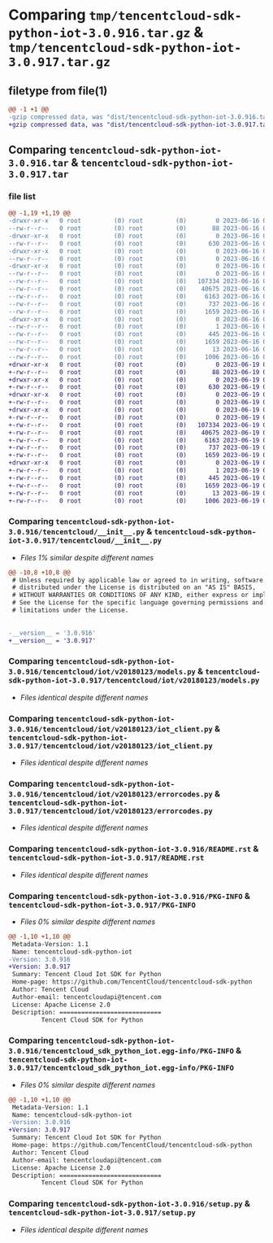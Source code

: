 # Comparing `tmp/tencentcloud-sdk-python-iot-3.0.916.tar.gz` & `tmp/tencentcloud-sdk-python-iot-3.0.917.tar.gz`

## filetype from file(1)

```diff
@@ -1 +1 @@
-gzip compressed data, was "dist/tencentcloud-sdk-python-iot-3.0.916.tar", last modified: Fri Jun 16 00:35:43 2023, max compression
+gzip compressed data, was "dist/tencentcloud-sdk-python-iot-3.0.917.tar", last modified: Mon Jun 19 00:27:30 2023, max compression
```

## Comparing `tencentcloud-sdk-python-iot-3.0.916.tar` & `tencentcloud-sdk-python-iot-3.0.917.tar`

### file list

```diff
@@ -1,19 +1,19 @@
-drwxr-xr-x   0 root         (0) root         (0)        0 2023-06-16 00:35:43.000000 tencentcloud-sdk-python-iot-3.0.916/
--rw-r--r--   0 root         (0) root         (0)       88 2023-06-16 00:35:43.000000 tencentcloud-sdk-python-iot-3.0.916/setup.cfg
-drwxr-xr-x   0 root         (0) root         (0)        0 2023-06-16 00:35:43.000000 tencentcloud-sdk-python-iot-3.0.916/tencentcloud/
--rw-r--r--   0 root         (0) root         (0)      630 2023-06-16 00:35:43.000000 tencentcloud-sdk-python-iot-3.0.916/tencentcloud/__init__.py
-drwxr-xr-x   0 root         (0) root         (0)        0 2023-06-16 00:35:43.000000 tencentcloud-sdk-python-iot-3.0.916/tencentcloud/iot/
--rw-r--r--   0 root         (0) root         (0)        0 2023-06-16 00:35:43.000000 tencentcloud-sdk-python-iot-3.0.916/tencentcloud/iot/__init__.py
-drwxr-xr-x   0 root         (0) root         (0)        0 2023-06-16 00:35:43.000000 tencentcloud-sdk-python-iot-3.0.916/tencentcloud/iot/v20180123/
--rw-r--r--   0 root         (0) root         (0)        0 2023-06-16 00:35:43.000000 tencentcloud-sdk-python-iot-3.0.916/tencentcloud/iot/v20180123/__init__.py
--rw-r--r--   0 root         (0) root         (0)   107334 2023-06-16 00:35:43.000000 tencentcloud-sdk-python-iot-3.0.916/tencentcloud/iot/v20180123/models.py
--rw-r--r--   0 root         (0) root         (0)    40675 2023-06-16 00:35:43.000000 tencentcloud-sdk-python-iot-3.0.916/tencentcloud/iot/v20180123/iot_client.py
--rw-r--r--   0 root         (0) root         (0)     6163 2023-06-16 00:35:43.000000 tencentcloud-sdk-python-iot-3.0.916/tencentcloud/iot/v20180123/errorcodes.py
--rw-r--r--   0 root         (0) root         (0)      737 2023-06-16 00:35:43.000000 tencentcloud-sdk-python-iot-3.0.916/README.rst
--rw-r--r--   0 root         (0) root         (0)     1659 2023-06-16 00:35:43.000000 tencentcloud-sdk-python-iot-3.0.916/PKG-INFO
-drwxr-xr-x   0 root         (0) root         (0)        0 2023-06-16 00:35:43.000000 tencentcloud-sdk-python-iot-3.0.916/tencentcloud_sdk_python_iot.egg-info/
--rw-r--r--   0 root         (0) root         (0)        1 2023-06-16 00:35:43.000000 tencentcloud-sdk-python-iot-3.0.916/tencentcloud_sdk_python_iot.egg-info/dependency_links.txt
--rw-r--r--   0 root         (0) root         (0)      445 2023-06-16 00:35:43.000000 tencentcloud-sdk-python-iot-3.0.916/tencentcloud_sdk_python_iot.egg-info/SOURCES.txt
--rw-r--r--   0 root         (0) root         (0)     1659 2023-06-16 00:35:43.000000 tencentcloud-sdk-python-iot-3.0.916/tencentcloud_sdk_python_iot.egg-info/PKG-INFO
--rw-r--r--   0 root         (0) root         (0)       13 2023-06-16 00:35:43.000000 tencentcloud-sdk-python-iot-3.0.916/tencentcloud_sdk_python_iot.egg-info/top_level.txt
--rw-r--r--   0 root         (0) root         (0)     1006 2023-06-16 00:35:43.000000 tencentcloud-sdk-python-iot-3.0.916/setup.py
+drwxr-xr-x   0 root         (0) root         (0)        0 2023-06-19 00:27:30.000000 tencentcloud-sdk-python-iot-3.0.917/
+-rw-r--r--   0 root         (0) root         (0)       88 2023-06-19 00:27:30.000000 tencentcloud-sdk-python-iot-3.0.917/setup.cfg
+drwxr-xr-x   0 root         (0) root         (0)        0 2023-06-19 00:27:30.000000 tencentcloud-sdk-python-iot-3.0.917/tencentcloud/
+-rw-r--r--   0 root         (0) root         (0)      630 2023-06-19 00:27:30.000000 tencentcloud-sdk-python-iot-3.0.917/tencentcloud/__init__.py
+drwxr-xr-x   0 root         (0) root         (0)        0 2023-06-19 00:27:30.000000 tencentcloud-sdk-python-iot-3.0.917/tencentcloud/iot/
+-rw-r--r--   0 root         (0) root         (0)        0 2023-06-19 00:27:30.000000 tencentcloud-sdk-python-iot-3.0.917/tencentcloud/iot/__init__.py
+drwxr-xr-x   0 root         (0) root         (0)        0 2023-06-19 00:27:30.000000 tencentcloud-sdk-python-iot-3.0.917/tencentcloud/iot/v20180123/
+-rw-r--r--   0 root         (0) root         (0)        0 2023-06-19 00:27:30.000000 tencentcloud-sdk-python-iot-3.0.917/tencentcloud/iot/v20180123/__init__.py
+-rw-r--r--   0 root         (0) root         (0)   107334 2023-06-19 00:27:30.000000 tencentcloud-sdk-python-iot-3.0.917/tencentcloud/iot/v20180123/models.py
+-rw-r--r--   0 root         (0) root         (0)    40675 2023-06-19 00:27:30.000000 tencentcloud-sdk-python-iot-3.0.917/tencentcloud/iot/v20180123/iot_client.py
+-rw-r--r--   0 root         (0) root         (0)     6163 2023-06-19 00:27:30.000000 tencentcloud-sdk-python-iot-3.0.917/tencentcloud/iot/v20180123/errorcodes.py
+-rw-r--r--   0 root         (0) root         (0)      737 2023-06-19 00:27:30.000000 tencentcloud-sdk-python-iot-3.0.917/README.rst
+-rw-r--r--   0 root         (0) root         (0)     1659 2023-06-19 00:27:30.000000 tencentcloud-sdk-python-iot-3.0.917/PKG-INFO
+drwxr-xr-x   0 root         (0) root         (0)        0 2023-06-19 00:27:30.000000 tencentcloud-sdk-python-iot-3.0.917/tencentcloud_sdk_python_iot.egg-info/
+-rw-r--r--   0 root         (0) root         (0)        1 2023-06-19 00:27:30.000000 tencentcloud-sdk-python-iot-3.0.917/tencentcloud_sdk_python_iot.egg-info/dependency_links.txt
+-rw-r--r--   0 root         (0) root         (0)      445 2023-06-19 00:27:30.000000 tencentcloud-sdk-python-iot-3.0.917/tencentcloud_sdk_python_iot.egg-info/SOURCES.txt
+-rw-r--r--   0 root         (0) root         (0)     1659 2023-06-19 00:27:30.000000 tencentcloud-sdk-python-iot-3.0.917/tencentcloud_sdk_python_iot.egg-info/PKG-INFO
+-rw-r--r--   0 root         (0) root         (0)       13 2023-06-19 00:27:30.000000 tencentcloud-sdk-python-iot-3.0.917/tencentcloud_sdk_python_iot.egg-info/top_level.txt
+-rw-r--r--   0 root         (0) root         (0)     1006 2023-06-19 00:27:30.000000 tencentcloud-sdk-python-iot-3.0.917/setup.py
```

### Comparing `tencentcloud-sdk-python-iot-3.0.916/tencentcloud/__init__.py` & `tencentcloud-sdk-python-iot-3.0.917/tencentcloud/__init__.py`

 * *Files 1% similar despite different names*

```diff
@@ -10,8 +10,8 @@
 # Unless required by applicable law or agreed to in writing, software
 # distributed under the License is distributed on an "AS IS" BASIS,
 # WITHOUT WARRANTIES OR CONDITIONS OF ANY KIND, either express or implied.
 # See the License for the specific language governing permissions and
 # limitations under the License.
 
 
-__version__ = '3.0.916'
+__version__ = '3.0.917'
```

### Comparing `tencentcloud-sdk-python-iot-3.0.916/tencentcloud/iot/v20180123/models.py` & `tencentcloud-sdk-python-iot-3.0.917/tencentcloud/iot/v20180123/models.py`

 * *Files identical despite different names*

### Comparing `tencentcloud-sdk-python-iot-3.0.916/tencentcloud/iot/v20180123/iot_client.py` & `tencentcloud-sdk-python-iot-3.0.917/tencentcloud/iot/v20180123/iot_client.py`

 * *Files identical despite different names*

### Comparing `tencentcloud-sdk-python-iot-3.0.916/tencentcloud/iot/v20180123/errorcodes.py` & `tencentcloud-sdk-python-iot-3.0.917/tencentcloud/iot/v20180123/errorcodes.py`

 * *Files identical despite different names*

### Comparing `tencentcloud-sdk-python-iot-3.0.916/README.rst` & `tencentcloud-sdk-python-iot-3.0.917/README.rst`

 * *Files identical despite different names*

### Comparing `tencentcloud-sdk-python-iot-3.0.916/PKG-INFO` & `tencentcloud-sdk-python-iot-3.0.917/PKG-INFO`

 * *Files 0% similar despite different names*

```diff
@@ -1,10 +1,10 @@
 Metadata-Version: 1.1
 Name: tencentcloud-sdk-python-iot
-Version: 3.0.916
+Version: 3.0.917
 Summary: Tencent Cloud Iot SDK for Python
 Home-page: https://github.com/TencentCloud/tencentcloud-sdk-python
 Author: Tencent Cloud
 Author-email: tencentcloudapi@tencent.com
 License: Apache License 2.0
 Description: ============================
         Tencent Cloud SDK for Python
```

### Comparing `tencentcloud-sdk-python-iot-3.0.916/tencentcloud_sdk_python_iot.egg-info/PKG-INFO` & `tencentcloud-sdk-python-iot-3.0.917/tencentcloud_sdk_python_iot.egg-info/PKG-INFO`

 * *Files 0% similar despite different names*

```diff
@@ -1,10 +1,10 @@
 Metadata-Version: 1.1
 Name: tencentcloud-sdk-python-iot
-Version: 3.0.916
+Version: 3.0.917
 Summary: Tencent Cloud Iot SDK for Python
 Home-page: https://github.com/TencentCloud/tencentcloud-sdk-python
 Author: Tencent Cloud
 Author-email: tencentcloudapi@tencent.com
 License: Apache License 2.0
 Description: ============================
         Tencent Cloud SDK for Python
```

### Comparing `tencentcloud-sdk-python-iot-3.0.916/setup.py` & `tencentcloud-sdk-python-iot-3.0.917/setup.py`

 * *Files identical despite different names*

